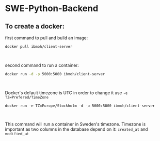 # SWE-Python-Backend

## To create a docker:
first command to pull and build an image:
```bash
docker pull ibmoh/client-server
```
<br />

second command to run a container:
```bash
docker run -d -p 5000:5000 ibmoh/client-server
```
<br />

Docker's default timezone is UTC in order to change it use `-e TZ=Prefered/TimeZone`
```
docker run -e TZ=Europe/Stockholm -d -p 5000:5000 ibmoh/client-server
```
<br />

This command will run a container in Sweden's timezone. Timezone is important as two columns in the database depend on it: `created_at` and `modified_at`
